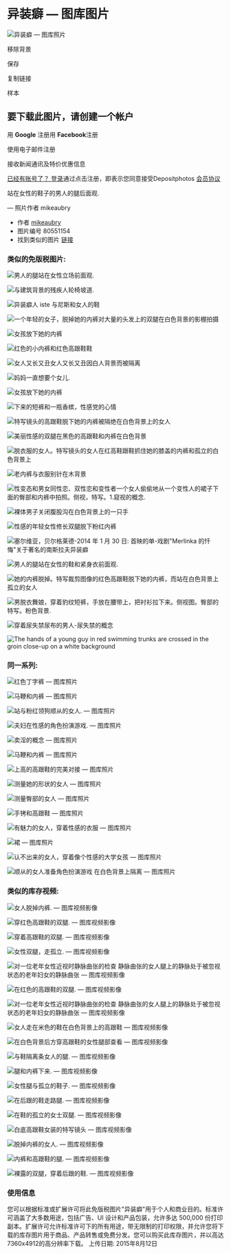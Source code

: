 # 异装癖 — 图库图片

![异装癖 — 图库照片](https://st2.depositphotos.com/1419868/8055/i/950/depositphotos_80551154-stock-photo-transvestite.jpg)

移除背景

保存

复制链接

样本

## 要下载此图片，请创建一个帐户

用 **Google** 注册用 **Facebook**注册

使用电子邮件注册

接收新闻通讯及特价优惠信息

[已经有账号了？ 登录](/cn/login.html?backURL=%2Fcn%2Fphoto%2Ftransvestite-80551154.html)通过点击注册，即表示您同意接受Depositphotos [会员协议](/cn/member-agreement.html)

站在女性的鞋子的男人的腿后面观.

— 照片作者 mikeaubry

-   作者 [mikeaubry](/cn/portfolio-1419868.html?content=photo)
-   图片编号 80551154
-   找到类似的图片 [链接](/cn/similar-images/80551154.html)

### 类似的免版税图片:

![男人的腿站在女性立场前面观.](https://st2.depositphotos.com/1419868/10612/i/150/depositphotos_106120924-stock-photo-transvestite-isolated-on-white.jpg)

![与建筑背景的残疾人轮椅坡道.](https://st2.depositphotos.com/1419868/9186/i/150/depositphotos_91868190-stock-photo-transvestite-isolated-on-white.jpg)

![异装癖人 iste 与尼斯和女人的鞋](https://st2.depositphotos.com/1824224/7707/i/150/depositphotos_77076013-stock-photo-transsexual.jpg)

![一个年轻的女子，脱掉她的内裤对大量的头发上的双腿在白色背景的影棚拍摄](https://st3.depositphotos.com/1824224/14440/i/150/depositphotos_144402139-stock-photo-it-is-not-very-sexy.jpg)

![女孩放下她的内裤](https://static4.depositphotos.com/1005855/290/i/150/depositphotos_2909604-stock-photo-girl-with-her-briefs-down.jpg)

![红色的小内裤和红色高跟鞋鞋](https://static4.depositphotos.com/1005580/308/i/150/depositphotos_3082421-stock-photo-red-panties-and-red-shoes.jpg)

![女人又长又丑女人又长又丑因白人背景而被隔离](https://st3.depositphotos.com/3812753/35882/i/150/depositphotos_358823970-stock-photo-women-long-and-very-ugly.jpg)

![妈妈一直想要个女儿.](https://static7.depositphotos.com/1007248/676/i/150/depositphotos_6765754-stock-photo-the-mums-big-sonny.jpg)

![女孩放下她的内裤](https://static4.depositphotos.com/1005855/290/i/150/depositphotos_2909590-stock-photo-girl-with-her-briefs-down.jpg)

![下来的短裤和一瓶香槟，性感党的心情](https://st.depositphotos.com/1004678/3584/i/150/depositphotos_35845277-stock-photo-knickers-down.jpg)

![特写镜头的高跟鞋脱下她的内裤被隔绝在白色背景上的女人](https://st2.depositphotos.com/2931363/6059/i/150/depositphotos_60594159-stock-photo-woman-in-high-heeled-shoes.jpg)

![美丽性感的双腿在黑色的高跟鞋和内裤在白色背景](https://st.depositphotos.com/1004605/1265/i/150/depositphotos_12659846-stock-photo-sexy-legs-in-high-heels.jpg)

![脱衣服的女人。特写镜头的女人在红高鞋跟鞋抓住她的膝盖的内裤和孤立的白色背景上](https://st.depositphotos.com/2931363/3968/i/150/depositphotos_39688397-stock-photo-woman-undressing.jpg)

![老内裤与衣服别针在木背景](https://st4.depositphotos.com/3311429/24748/i/150/depositphotos_247488382-stock-photo-old-panties-clothespins-wooden-background.jpg)

![性变态和男女同性恋、双性恋和变性者一个女人偷偷地从一个变性人的裙子下面的臀部和内裤中拍照。侧视，特写。1.窥视的概念.](https://st2.depositphotos.com/16285066/48455/i/150/depositphotos_484556842-stock-photo-sexual-perverting-lgbt-woman-secretly.jpg)

![裸体男子关闭腹股沟在白色背景上的一只手](https://static4.depositphotos.com/1005901/323/i/150/depositphotos_3238055-stock-photo-nude-man-closes-groin-a.jpg)

![性感的年轻女性修长双腿脱下粉红内裤](https://static4.depositphotos.com/1006844/358/i/150/depositphotos_3587349-stock-photo-woman-with-slender-legs-taking.jpg)

![塞尔维亚，贝尔格莱德-2014 年 1 月 30 日: 首映的单-戏剧"Merlinka 的忏悔"关于著名的南斯拉夫异装癖](https://st.depositphotos.com/3223917/4214/i/150/depositphotos_42144781-stock-photo-man-on-high-heels-acting.jpg)

![男人的腿站在女性的鞋和紧身衣前面观.](https://st.depositphotos.com/3041569/4536/i/150/depositphotos_45363055-stock-photo-perverted.jpg)

![她的内裤脱掉。特写裁剪图像的红色高跟鞋脱下她的内裤，而站在白色背景上孤立的女人](https://st.depositphotos.com/2931363/3968/i/150/depositphotos_39688395-stock-photo-taking-her-panties-off.jpg)

![男脱衣舞娘，穿着豹纹短裤，手放在腰带上，把衬衫拉下来。侧视图。臀部的特写。粉色背景.](https://st2.depositphotos.com/16285066/43408/i/150/depositphotos_434085624-stock-photo-male-stripper-leopard-shorts-posing.jpg)

![穿着尿失禁尿布的男人-尿失禁的概念](https://st2.depositphotos.com/4744673/43443/i/150/depositphotos_434437398-stock-photo-man-wearing-incontinence-diaper-urinary.jpg)

![The hands of a young guy in red swimming trunks are crossed in the groin close-up on a white background](https://st.depositphotos.com/1005491/58850/i/150/depositphotos_588509166-stock-photo-hands-young-guy-red-swimming.jpg)

### 同一系列:

![红色丁字裤 — 图库照片](https://st.depositphotos.com/1419868/1942/i/450/depositphotos_19427925-stock-photo-red-g-string.jpg)

![马鞭和内裤 — 图库照片](https://st2.depositphotos.com/1419868/5922/i/450/depositphotos_59229007-stock-photo-riding-crop-and-panties.jpg)

![站与粉红领狗顺从的女人. — 图库照片](https://st3.depositphotos.com/1419868/13269/i/450/depositphotos_132695688-stock-photo-standing-submissive-woman-with-pink.jpg)

![夫妇在性感的角色扮演游戏. — 图库照片](https://st2.depositphotos.com/1419868/7543/i/450/depositphotos_75433747-stock-photo-couple-in-a-sexy-role.jpg)

![卖淫的概念 — 图库照片](https://st.depositphotos.com/1419868/2413/i/450/depositphotos_24131309-stock-photo-prostitution-concept.jpg)

![马鞭和内裤 — 图库照片](https://st2.depositphotos.com/1419868/7290/i/450/depositphotos_72901279-stock-photo-riding-crop-and-panties.jpg)

![上高的高跟鞋的完美对接 — 图库照片](https://st.depositphotos.com/1419868/4628/i/450/depositphotos_46281359-stock-photo-perfect-butt-on-high-heels.jpg)

![测量她的形状的女人 — 图库照片](https://st.depositphotos.com/1419868/1398/i/450/depositphotos_13986563-stock-photo-woman-measuring-her-shape.jpg)

![测量臀部的女人 — 图库照片](https://st3.depositphotos.com/1419868/15058/i/450/depositphotos_150588482-stock-photo-woman-measuring-hips.jpg)

![手铐和高跟鞋 — 图库照片](https://st.depositphotos.com/1419868/1828/i/450/depositphotos_18287943-stock-photo-handcuffs-and-high-heels.jpg)

![有魅力的女人，穿着性感的衣服 — 图库照片](https://st3.depositphotos.com/1419868/13808/i/450/depositphotos_138085686-stock-photo-attractive-woman-wearing-sexy-clothes.jpg)

![裙 — 图库照片](https://st.depositphotos.com/1419868/1535/i/450/depositphotos_15352135-stock-photo-pantie.jpg)

![认不出来的女人，穿着像个性感的大学女孩 — 图库照片](https://st3.depositphotos.com/1419868/12656/i/450/depositphotos_126563128-stock-photo-unrecognizable-woman-wearing-like-a.jpg)

![顺从的女人准备角色扮演游戏 在白色背景上隔离 — 图库照片](https://st.depositphotos.com/1419868/18048/i/450/depositphotos_180485416-stock-photo-submissive-woman-ready-role-playing.jpg)

### 类似的库存视频:

![女人脱掉内裤. — 图库视频影像](https://st3.depositphotos.com/3994509/13078/v/600/depositphotos_130787672-stock-video-woman-is-taking-off-panties.jpg)

![穿红色高跟鞋的双腿. — 图库视频影像](https://st3.depositphotos.com/3994509/13418/v/600/depositphotos_134188054-stock-video-legs-wearing-red-high-heels.jpg)

![穿着高跟鞋的双腿. — 图库视频影像](https://st3.depositphotos.com/3994509/13418/v/600/depositphotos_134187910-stock-video-legs-in-high-heels.jpg)

![女性双腿，走孤立. — 图库视频影像](https://st3.depositphotos.com/3994509/13418/v/600/depositphotos_134187066-stock-video-female-legs-walking-isolated.jpg)

![对一位老年女性近视时静脉曲张的检查 静脉曲张的女人腿上的静脉处于被忽视状态的老年妇女的静脉曲张 — 图库视频影像](https://st3.depositphotos.com/19042948/35594/v/600/depositphotos_355949980-stock-video-examination-varicose-veins-elderly-woman.jpg)

![在红色的高跟鞋的双腿. — 图库视频影像](https://st3.depositphotos.com/3994509/13418/v/600/depositphotos_134187970-stock-video-legs-in-red-high-heels.jpg)

![对一位老年女性近视时静脉曲张的检查 静脉曲张的女人腿上的静脉处于被忽视状态的老年妇女的静脉曲张 — 图库视频影像](https://st3.depositphotos.com/19042948/35595/v/600/depositphotos_355950550-stock-video-examination-varicose-veins-elderly-woman.jpg)

![女人走在米色的鞋在白色背景上的高跟鞋 — 图库视频影像](https://st3.depositphotos.com/3514613/15101/v/600/depositphotos_151012082-stock-video-woman-walks-in-beige-shoes.jpg)

![在白色背景后方穿高跟鞋的女性腿部查看 — 图库视频影像](https://st2.depositphotos.com/2739581/9806/v/600/depositphotos_98064212-stock-video-woman-legs-in-high-heels.jpg)

![与鞋隔离条女人的腿. — 图库视频影像](https://st3.depositphotos.com/3994509/13078/v/600/depositphotos_130785912-stock-video-womans-legs-with-shoes-isolated.jpg)

![腿和内裤下来. — 图库视频影像](https://st3.depositphotos.com/3994509/13078/v/600/depositphotos_130787596-stock-video-legs-and-panties-down.jpg)

![女性腿与孤立的鞋子. — 图库视频影像](https://st3.depositphotos.com/3994509/13078/v/600/depositphotos_130785648-stock-video-female-legs-with-shoes-isolated.jpg)

![在后跟的鞋走路腿. — 图库视频影像](https://st3.depositphotos.com/3994509/13078/v/600/depositphotos_130786180-stock-video-legs-in-heel-shoes-walking.jpg)

![在鞋的孤立的女士双腿. — 图库视频影像](https://st3.depositphotos.com/3994509/13078/v/600/depositphotos_130786182-stock-video-isolated-ladys-legs-in-shoes.jpg)

![白底高跟鞋女装的特写镜头 — 图库视频影像](https://st.depositphotos.com/14007890/32708/v/600/depositphotos_327088546-stock-video-close-footage-woman-stylish-high.jpg)

![脱掉内裤的女人. — 图库视频影像](https://st3.depositphotos.com/3994509/13078/v/600/depositphotos_130786190-stock-video-woman-taking-off-panties.jpg)

![内裤和高跟鞋的腿. — 图库视频影像](https://st3.depositphotos.com/3994509/13078/v/600/depositphotos_130787738-stock-video-panties-and-legs-on-heels.jpg)

![裸露的双腿，穿着后跟的鞋. — 图库视频影像](https://st3.depositphotos.com/3994509/13078/v/600/depositphotos_130787698-stock-video-bare-legs-wearing-heel-shoes.jpg)

### 使用信息

您可以根据标准或扩展许可将此免版税图片"异装癖"用于个人和商业目的。标准许可涵盖了大多数用途，包括广告、UI 设计和产品包装，允许多达 500,000 份打印副本。扩展许可允许标准许可下的所有用途，带无限制的打印权限，并允许您将下载的库存图片用于商品、产品转售或免费分发。您可以购买此库存图片，并以高达7360x4912的高分辨率下载。 上传日期: 2015年8月12日